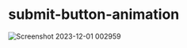 # submit-button-animation
![Screenshot 2023-12-01 002959](https://github.com/Debarjitmohanty/submit-button-animation/assets/91021174/ed08412e-2f62-446e-a18b-1e0b047b14bd)
